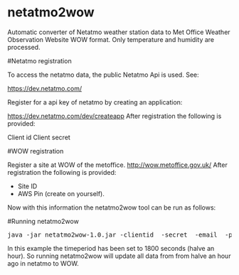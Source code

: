 # netatmo2wow

Automatic converter of Netatmo weather station data to Met Office Weather Observation Website WOW format. Only temperature and humidity are processed.

#Netatmo registration

To access the netatmo data, the public Netatmo Api is used. See:

https://dev.netatmo.com/

Register for a api key of netatmo by creating an application:

https://dev.netatmo.com/dev/createapp
After registration the following is provided:

Client id
Client secret


#WOW registration

Register a site at WOW of the metoffice.
http://wow.metoffice.gov.uk/
After registration the following is provided:

- Site ID
- AWS Pin (create on yourself).

Now  with this information the netatmo2wow tool can be run as follows:

#Running netatmo2wow
<pre>
java -jar netatmo2wow-1.0.jar -clientid <netatmo_client_id> -secret <netatmo_secret> -email <netatmo_email_account> -password <netatmo_password> -timeperiod 7200 -siteid <wow_siteid>  -awspin <wow_aws_pin>
</pre>

In this example the timeperiod has been set to 1800 seconds (halve an hour).
So running netatmo2wow will update all data from from halve an hour ago in netatmo to WOW.
